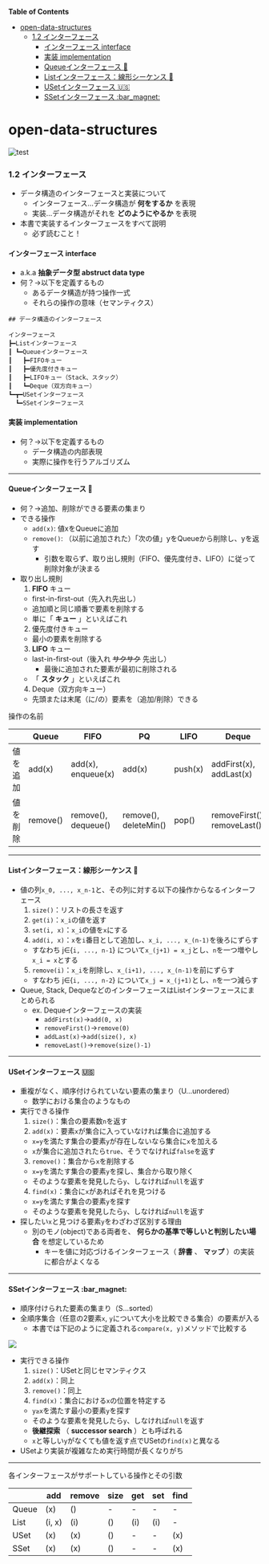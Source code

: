 <!-- START doctoc generated TOC please keep comment here to allow auto update -->
<!-- DON'T EDIT THIS SECTION, INSTEAD RE-RUN doctoc TO UPDATE -->
**Table of Contents**

- [open-data-structures](#open-data-structures)
    - [1.2 インターフェース](#12-%E3%82%A4%E3%83%B3%E3%82%BF%E3%83%BC%E3%83%95%E3%82%A7%E3%83%BC%E3%82%B9)
      - [インターフェース interface](#%E3%82%A4%E3%83%B3%E3%82%BF%E3%83%BC%E3%83%95%E3%82%A7%E3%83%BC%E3%82%B9-interface)
      - [実装 implementation](#%E5%AE%9F%E8%A3%85-implementation)
      - [Queueインターフェース :cucumber:](#queue%E3%82%A4%E3%83%B3%E3%82%BF%E3%83%BC%E3%83%95%E3%82%A7%E3%83%BC%E3%82%B9-cucumber)
      - [Listインターフェース：線形シーケンス :bicyclist:](#list%E3%82%A4%E3%83%B3%E3%82%BF%E3%83%BC%E3%83%95%E3%82%A7%E3%83%BC%E3%82%B9%E7%B7%9A%E5%BD%A2%E3%82%B7%E3%83%BC%E3%82%B1%E3%83%B3%E3%82%B9-bicyclist)
      - [USetインターフェース :us:](#uset%E3%82%A4%E3%83%B3%E3%82%BF%E3%83%BC%E3%83%95%E3%82%A7%E3%83%BC%E3%82%B9-us)
      - [SSetインターフェース :bar_magnet:](#sset%E3%82%A4%E3%83%B3%E3%82%BF%E3%83%BC%E3%83%95%E3%82%A7%E3%83%BC%E3%82%B9-bar_magnet)

<!-- END doctoc generated TOC please keep comment here to allow auto update -->

# open-data-structures
![test](https://cdn.shopify.com/s/files/1/1634/7169/products/cover-0_160x.png?v=1531786466)

### 1.2 インターフェース
- データ構造のインターフェースと実装について
  - インターフェース…データ構造が **何をするか** を表現
  - 実装…データ構造がそれを **どのようにやるか** を表現
- 本書で実装するインターフェースをすべて説明
  - 必ず読むこと！

#### インターフェース interface
- a.k.a **抽象データ型 abstruct data type**
- 何？→以下を定義するもの
  - あるデータ構造が持つ操作一式
  - それらの操作の意味（セマンティクス）

```
## データ構造のインターフェース

インターフェース
┣━Listインターフェース
┃ ┗━Queueインターフェース
┃   ┣━FIFOキュー
┃   ┣━優先度付きキュー
┃   ┣━LIFOキュー（Stack、スタック）
┃   ┗━Deque（双方向キュー）
┗━┳━USetインターフェース
  ┗━SSetインターフェース

```

#### 実装 implementation
- 何？→以下を定義するもの
  - データ構造の内部表現
  - 実際に操作を行うアルゴリズム

---
#### Queueインターフェース :cucumber: 
- 何？→追加、削除ができる要素の集まり
- できる操作
  - `add(x)`: 値xをQueueに追加
  - `remove()`: （以前に追加された）「次の値」yをQueueから削除し、yを返す
    - 引数を取らず、取り出し規則（FIFO、優先度付き、LIFO）に従って削除対象が決まる
- 取り出し規則
  1. **FIFO** キュー
    - first-in-first-out（先入れ先出し）
     - 追加順と同じ順番で要素を削除する
    - 単に「 **キュー** 」といえばこれ
  2. 優先度付きキュー
    - 最小の要素を削除する
  3. **LIFO** キュー
    - last-in-first-out（後入れ ~~サクサク~~ 先出し）
      - 最後に追加された要素が最初に削除される
    - 「 **スタック** 」といえばこれ
  4. Deque（双方向キュー）
    - 先頭または末尾（に/の）要素を（追加/削除）できる

操作の名前

||Queue|FIFO|PQ|LIFO|Deque|
|---|---|---|---|---|---|
|値を追加|add(x)|add(x), enqueue(x)|add(x)|push(x)|addFirst(x), addLast(x)|
|値を削除|remove()|remove(), dequeue()|remove(), deleteMin()|pop()|removeFirst(), removeLast()|

---
#### Listインターフェース：線形シーケンス :bicyclist: 
- 値の列`x_0, ..., x_n-1`と、その列に対する以下の操作からなるインターフェース
  1. `size()`：リストの長さを返す
  2. `get(i)`：`x_i`の値を返す
  3. `set(i, x)`：`x_i`の値を`x`にする
  4. `add(i, x)`：`x`を`i`番目として追加し、`x_i, ..., x_(n-1)`を後ろにずらす
    - すなわち j∈{`i, ..., n-1`} について`x_(j+1) = x_j`とし、`n`を一つ増やし`x_i = x`とする
  5. `remove(i)`：`x_i`を削除し、`x_(i+1), ..., x_(n-1)`を前にずらす
    - すなわち j∈{`i, ..., n-2`} について`x_j = x_(j+1)`とし、`n`を一つ減らす
- Queue, Stack, DequeなどのインターフェースはListインターフェースにまとめられる
  - ex. Dequeインターフェースの実装
    - `addFirst(x)`→`add(0, x)`
    - `removeFirst()`→`remove(0)`
    - `addLast(x)`→`add(size(), x)`
    - `removeLast()`→`remove(size()-1)`


---
#### USetインターフェース :us:
- 重複がなく、順序付けられていない要素の集まり（U…unordered）
  - 数学における集合のようなもの
- 実行できる操作
  1. `size()`：集合の要素数`n`を返す
  2. `add(x)`：要素`x`が集合に入っていなければ集合に追加する
    - `x=y`を満たす集合の要素`y`が存在しないなら集合に`x`を加える
    - `x`が集合に追加されたら`true`、そうでなければ`false`を返す
  3. `remove()`：集合から`x`を削除する
    - `x=y`を満たす集合の要素`y`を探し、集合から取り除く
    - そのような要素を発見したら`y`、しなければ`null`を返す
  4. `find(x)`：集合に`x`があればそれを見つける
    - `x=y`を満たす集合の要素`y`を探す
    - そのような要素を発見したら`y`、しなければ`null`を返す
- 探したい`x`と見つける要素`y`をわざわざ区別する理由
  - 別のモノ(object)である両者を、 __何らかの基準で等しいと判別したい場合__ を想定しているため
    - キーを値に対応づけるインターフェース（ **辞書** 、 **マップ** ）の実装に都合がよくなる

---
#### SSetインターフェース :bar_magnet: 
- 順序付けられた要素の集まり（S…sorted）
- 全順序集合（任意の2要素`x`, `y`について大小を比較できる集合）の要素が入る
  - 本書では下記のように定義される`compare(x, y)`メソッドで比較する

<img src="https://latex.codecogs.com/gif.latex?compare(x,&space;y)&space;=&space;\left\{&space;\begin{array}{rcl}&space;<0&space;&&space;if&space;&&space;x<y\\\&space;>0&space;&&space;if&space;&&space;x>y&space;\\\&space;=0&space;&&space;if&space;&&space;x=y&space;\end{array}&space;\right."/>

- 実行できる操作
  1. `size()`：USetと同じセマンティクス
  2. `add(x)`：同上
  3. `remove()`：同上
  4. `find(x)`：集合における`x`の位置を特定する
    - `y≥x`を満たす最小の要素`y`を探す
    - そのような要素を発見したら`y`、しなければ`null`を返す
    - **後継探索** （ **successor search** ）とも呼ばれる
    - `x`と等しい`y`がなくても値を返す点でUSetの`find(x)`と異なる
- USetより実装が複雑なため実行時間が長くなりがち

---
各インターフェースがサポートしている操作とその引数

||add|remove|size|get|set|find|
|---|---|---|---|---|---|---|
|Queue|(x)|()|-|-|-|-|
|List|(i, x)|(i)|()|(i)|(i)|-|
|USet|(x)|(x)|()|-|-|(x)|
|SSet|(x)|(x)|()|-|-|(x)|

